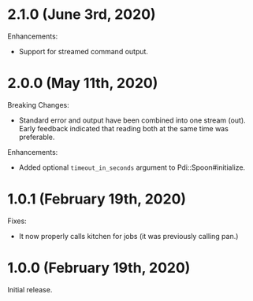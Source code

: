 # 2.1.0 (June 3rd, 2020)

Enhancements:

* Support for streamed command output.

# 2.0.0 (May 11th, 2020)

Breaking Changes:

* Standard error and output have been combined into one stream (out).  Early feedback indicated that reading both at the same time was preferable.

Enhancements:

* Added optional `timeout_in_seconds` argument to Pdi::Spoon#initialize.

# 1.0.1 (February 19th, 2020)

Fixes:

* It now properly calls kitchen for jobs (it was previously calling pan.)

# 1.0.0 (February 19th, 2020)

Initial release.
